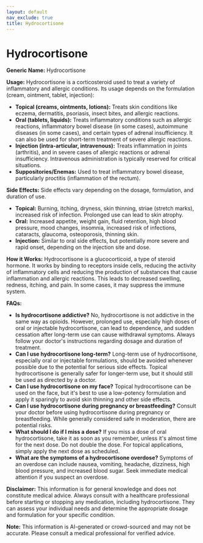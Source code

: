 ```yaml
---
layout: default
nav_exclude: true
title: Hydrocortisone
---
```


# Hydrocortisone

**Generic Name:** Hydrocortisone

**Usage:** Hydrocortisone is a corticosteroid used to treat a variety of inflammatory and allergic conditions.  Its usage depends on the formulation (cream, ointment, tablet, injection):

* **Topical (creams, ointments, lotions):**  Treats skin conditions like eczema, dermatitis, psoriasis, insect bites, and allergic reactions.
* **Oral (tablets, liquids):** Treats inflammatory conditions such as allergic reactions, inflammatory bowel disease (in some cases), autoimmune diseases (in some cases), and certain types of adrenal insufficiency.  It can also be used for short-term treatment of severe allergic reactions.
* **Injection (intra-articular, intravenous):** Treats inflammation in joints (arthritis), and in severe cases of allergic reactions or adrenal insufficiency.  Intravenous administration is typically reserved for critical situations.
* **Suppositories/Enemas:** Used to treat inflammatory bowel disease, particularly proctitis (inflammation of the rectum).


**Side Effects:** Side effects vary depending on the dosage, formulation, and duration of use.

* **Topical:** Burning, itching, dryness, skin thinning, striae (stretch marks), increased risk of infection. Prolonged use can lead to skin atrophy.
* **Oral:** Increased appetite, weight gain, fluid retention, high blood pressure, mood changes, insomnia, increased risk of infections, cataracts, glaucoma, osteoporosis, thinning skin.
* **Injection:** Similar to oral side effects, but potentially more severe and rapid onset, depending on the injection site and dose.


**How it Works:** Hydrocortisone is a glucocorticoid, a type of steroid hormone. It works by binding to receptors inside cells, reducing the activity of inflammatory cells and reducing the production of substances that cause inflammation and allergic reactions.  This leads to decreased swelling, redness, itching, and pain.  In some cases, it may suppress the immune system.

**FAQs:**

* **Is hydrocortisone addictive?**  No, hydrocortisone is not addictive in the same way as opioids. However, prolonged use, especially high doses of oral or injectable hydrocortisone, can lead to dependence, and sudden cessation after long-term use can cause withdrawal symptoms.  Always follow your doctor's instructions regarding dosage and duration of treatment.
* **Can I use hydrocortisone long-term?** Long-term use of hydrocortisone, especially oral or injectable formulations, should be avoided whenever possible due to the potential for serious side effects.  Topical hydrocortisone is generally safer for longer-term use, but it should still be used as directed by a doctor.
* **Can I use hydrocortisone on my face?** Topical hydrocortisone can be used on the face, but it's best to use a low-potency formulation and apply it sparingly to avoid skin thinning and other side effects.
* **Can I use hydrocortisone during pregnancy or breastfeeding?**  Consult your doctor before using hydrocortisone during pregnancy or breastfeeding. While generally considered safe in moderation, there are potential risks.
* **What should I do if I miss a dose?** If you miss a dose of oral hydrocortisone, take it as soon as you remember, unless it's almost time for the next dose. Do not double the dose.  For topical applications, simply apply the next dose as scheduled.
* **What are the symptoms of a hydrocortisone overdose?** Symptoms of an overdose can include nausea, vomiting, headache, dizziness, high blood pressure, and increased blood sugar. Seek immediate medical attention if you suspect an overdose.


**Disclaimer:** This information is for general knowledge and does not constitute medical advice.  Always consult with a healthcare professional before starting or stopping any medication, including hydrocortisone.  They can assess your individual needs and determine the appropriate dosage and formulation for your specific condition.


**Note:** This information is AI-generated or crowd-sourced and may not be accurate. Please consult a medical professional for verified advice.